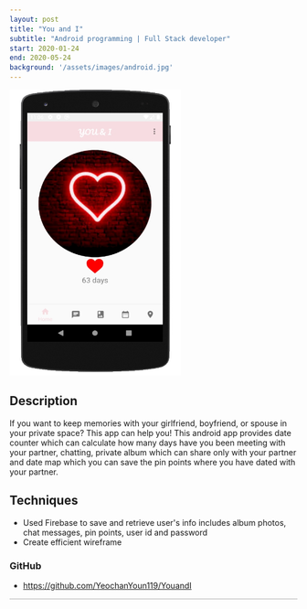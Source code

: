 ```yaml
---
layout: post
title: "You and I"
subtitle: "Android programming | Full Stack developer"
start: 2020-01-24
end: 2020-05-24
background: '/assets/images/android.jpg'
---
```

<div class="container">
    <div class="row">
        <div class="col-sm-6">
            <p><img src="/assets/images/UNI.jpg" alt="Youn and I android app" width="300" height="500"></p>
        </div>
        <div class="col-sm-6">
            <h2>Description</h2>
            <p>If you want to keep memories with your girlfriend, boyfriend, or spouse in your private space? This app can help you! This android app provides date counter which can calculate how many days have you been meeting with your partner, chatting, private album which can share only with your partner and date map which you can save the pin points where you have dated with your partner.</p>
            <h2>Techniques</h2>
            <ul>
            <li>Used Firebase to save and retrieve user's info includes album photos, chat messages, pin points, user id and password</li>
            <li>Create efficient wireframe</li>
            </ul>
            <h3>GitHub</h3>
            <ul>
            <li><a href="https://github.com/YeochanYoun119/YouandI">https://github.com/YeochanYoun119/YouandI</a></li>
            </ul>         
        </div>
    </div>
<hr style="height:2px;border-width:0;color:gray;background-color:lightgray">
</div>